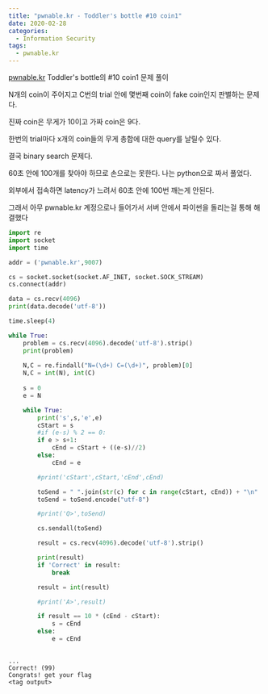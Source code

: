 ```yaml
---
title: "pwnable.kr - Toddler's bottle #10 coin1"
date: 2020-02-28
categories:
  - Information Security
tags:
  - pwnable.kr
---
```


[pwnable.kr][pwnable.kr] Toddler's bottle의 #10 coin1 문제 풀이

N개의 coin이 주어지고 C번의 trial 안에 몇번째 coin이 fake coin인지 판별하는 문제다.

진짜 coin은 무게가 10이고 가짜 coin은 9다.

한번의 trial마다 x개의 coin들의 무게 총합에 대한 query를 날릴수 있다.

결국 binary search 문제다.

60초 안에 100개를 찾아야 하므로 손으로는 못한다. 나는 python으로 짜서 풀었다.

외부에서 접속하면 latency가 느려서 60초 안에 100번 깨는게 안된다.

그래서 아무 pwnable.kr 계정으로나 들어가서 서버 안에서 파이썬을 돌리는걸 통해 해결했다

```python
import re
import socket
import time

addr = ('pwnable.kr',9007)

cs = socket.socket(socket.AF_INET, socket.SOCK_STREAM)
cs.connect(addr)

data = cs.recv(4096)
print(data.decode('utf-8'))

time.sleep(4)

while True:
	problem = cs.recv(4096).decode('utf-8').strip()
	print(problem)
	
	N,C = re.findall("N=(\d+) C=(\d+)", problem)[0]
	N,C = int(N), int(C)
	
	s = 0
	e = N

	while True:
		print('s',s,'e',e)
		cStart = s
		#if (e-s) % 2 == 0:
		if e > s+1:
			cEnd = cStart + ((e-s)//2)
		else:
			cEnd = e

		#print('cStart',cStart,'cEnd',cEnd)

		toSend = " ".join(str(c) for c in range(cStart, cEnd)) + "\n"
		toSend = toSend.encode("utf-8")

		#print('Q>',toSend)

		cs.sendall(toSend)

		result = cs.recv(4096).decode('utf-8').strip()

		print(result)
		if 'Correct' in result:
			break

		result = int(result)

		#print('A>',result)

		if result == 10 * (cEnd - cStart):
			s = cEnd
		else:
			e = cEnd
	
```

~~~
...
Correct! (99)
Congrats! get your flag
<tag output>
~~~

[pwnable.kr]: https://pwnable.kr

<!-- b1NaRy_S34rch1nG_1s_3asy_p3asy -->
